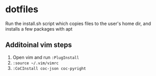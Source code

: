 # dotfiles

Run the install.sh script which copies files to the user's home dir, and installs a few packages with apt

## Additoinal vim steps

1. Open vim and run `:PlugInstall`
2. `:source ~/.vim/vimrc`
3. `:CoCInstall coc-json coc-pyright`
